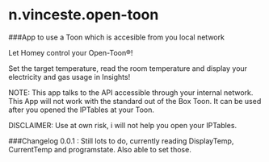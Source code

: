 # n.vinceste.open-toon

###App to use a Toon which is accesible from you local network

Let Homey control your Open-Toon®!

Set the target temperature, read the room temperature and display your electricity and gas usage in Insights!

NOTE: This app talks to the API accessible through your internal network.
This App will not work with the standard out of the Box Toon.
It can be used after you opened the IPTables at your Toon.

DISCLAIMER: Use at own risk, i will not help you open your IPTables.

###Changelog
0.0.1 :  Still lots to do, currently reading DisplayTemp, CurrentTemp and programstate. Also able to set those.


